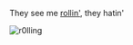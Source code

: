 
They see me [rollin'](http://plasticpanda.github.io/they-see-me-rolling/), they hatin'

![r0lling](http://plasticpanda.github.io/they-see-me-rolling/images/prisco.png)

